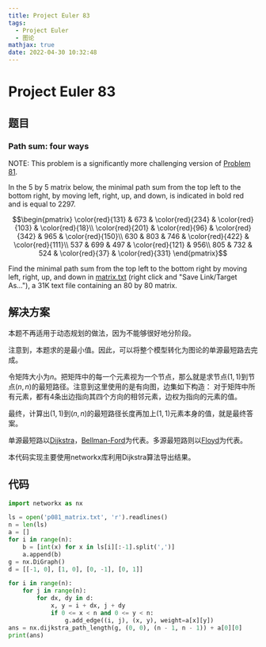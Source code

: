 ```yaml
---
title: Project Euler 83
tags:
  - Project Euler
  - 图论
mathjax: true
date: 2022-04-30 10:32:48
---
```


<escape><!-- more --></escape>

# Project Euler 83

## 题目

### Path sum: four ways

NOTE: This problem is a significantly more challenging version of [Problem 81](../Project-Euler-81).

In the $5$ by $5$ matrix below, the minimal path sum from the top left to the bottom right, by moving left, right, up, and down, is indicated in bold red and is equal to $2297$.

$$\begin{pmatrix}
\color{red}{131} & 673 & \color{red}{234} & \color{red}{103} & \color{red}{18}\\
\color{red}{201} & \color{red}{96} & \color{red}{342} & 965 & \color{red}{150}\\
630 & 803 & 746 & \color{red}{422} & \color{red}{111}\\
537 & 699 & 497 & \color{red}{121} & 956\\
805 & 732 & 524 & \color{red}{37} & \color{red}{331}
\end{pmatrix}$$

Find the minimal path sum from the top left to the bottom right by moving left, right, up, and down in [matrix.txt](../resources/p081_matrix.txt) (right click and "Save Link/Target As..."), a 31K text file containing an $80$ by $80$ matrix.

## 解决方案

本题不再适用于动态规划的做法，因为不能够很好地分阶段。

注意到，本题求的是最小值。因此，可以将整个模型转化为图论的单源最短路去完成。

令矩阵大小为$n$。把矩阵中的每一个元素视为一个节点，那么就是求节点$(1,1)$到节点$(n,n)$的最短路径。注意到这里使用的是有向图，边集如下构造：
对于矩阵中所有元素，都有$4$条出边指向其四个方向的相邻元素，边权为指向的元素的值。

最终，计算出$(1,1)$到$(n,n)$的最短路径长度再加上$(1,1)$元素本身的值，就是最终答案。

单源最短路以[Dijkstra](https://en.wikipedia.org/wiki/Dijkstra%27s_algorithm)，[Bellman-Ford](https://en.wikipedia.org/wiki/Bellman%E2%80%93Ford_algorithm)为代表。多源最短路则以[Floyd](https://en.wikipedia.org/wiki/Floyd%E2%80%93Warshall_algorithm)为代表。

本代码实现主要使用networkx库利用Dijkstra算法导出结果。

## 代码

```py
import networkx as nx

ls = open('p081_matrix.txt', 'r').readlines()
n = len(ls)
a = []
for i in range(n):
    b = [int(x) for x in ls[i][:-1].split(',')]
    a.append(b)
g = nx.DiGraph()
d = [[-1, 0], [1, 0], [0, -1], [0, 1]]

for i in range(n):
    for j in range(n):
        for dx, dy in d:
            x, y = i + dx, j + dy
            if 0 <= x < n and 0 <= y < n:
                g.add_edge((i, j), (x, y), weight=a[x][y])
ans = nx.dijkstra_path_length(g, (0, 0), (n - 1, n - 1)) + a[0][0]
print(ans)
```
